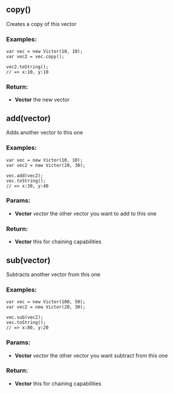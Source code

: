 

<!-- Start index.js -->

## copy()

Creates a copy of this vector

### Examples:
    var vec = new Victor(10, 10);
    var vec2 = vec.copy();

    vec2.toString();
    // => x:10, y:10

### Return:

* **Vector** the new vector

## add(vector)

Adds another vector to this one

### Examples:
    var vec = new Victor(10, 10);
    var vec2 = new Victor(20, 30);

    vec.add(vec2);
    vec.toString();
    // => x:30, y:40

### Params: 

* **Vector** *vector* the other vector you want to add to this one

### Return:

* **Vector** this for chaining capabilities

## sub(vector)

Subtracts another vector from this one

### Examples:
    var vec = new Victor(100, 50);
    var vec2 = new Victor(20, 30);

    vec.sub(vec2);
    vec.toString();
    // => x:80, y:20

### Params: 

* **Vector** *vector* the other vector you want subtract from this one

### Return:

* **Vector** this for chaining capabilities

<!-- End index.js -->

